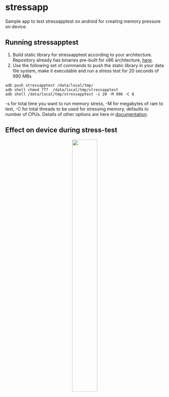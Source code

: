 # stressapp
Sample app to test stressapptest on android for creating memory pressure on device.

## Running stressapptest
1. Build static library for stressapptest according to your architecture. Repository already has binaries pre-built for x86 architecture, [here](https://github.com/amanjeetsingh150/stressapp/tree/main/stressapptest/libs/x86).
2. Use the following set of commands to push the static library in your data file system, make it executable and run a stress test for 20 seconds of 990 MBs
```
adb push stressapptest /data/local/tmp/
adb shell chmod 777  /data/local/tmp/stressapptest
adb shell /data/local/tmp/stressapptest -s 20 -M 990 -C 8
```
-s for total time you want to run memory stress, -M for megabytes of ram to test, -C for total threads to be used for stressing memory, defaults to number of CPUs.
Details of other options are here in [documentation](https://android.googlesource.com/platform/external/stressapptest/).

## Effect on device during stress-test

<p align="center">
<img src=https://user-images.githubusercontent.com/12881364/137557263-efe78254-417c-427d-a23e-9f961881506c.gif  width="40%" height="800px"/>
</p>

